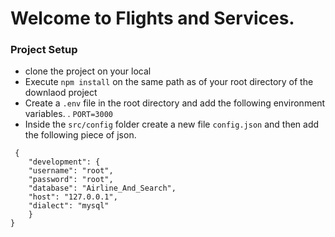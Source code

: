 # Welcome to Flights and Services.

### Project Setup

- clone the project on your local
- Execute `npm install` on the same path as of your root directory of the downlaod project
- Create a `.env` file in the root directory and add the following environment variables.
  . `PORT=3000`
- Inside the `src/config` folder create a new file `config.json` and then add the following piece of json.

```
 {
    "development": {
    "username": "root",
    "password": "root",
    "database": "Airline_And_Search",
    "host": "127.0.0.1",
    "dialect": "mysql"
    }
}
```
